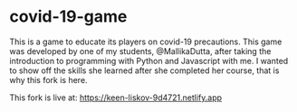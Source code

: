 # covid-19-game
This is a game to educate its players on covid-19 precautions. 
This game was developed by one of my students, @MallikaDutta, after taking the introduction to programming with Python and Javascript with me. 
I wanted to show off the skills she learned after she completed her course, that is why this fork is here. 

This fork is live at: https://keen-liskov-9d4721.netlify.app
